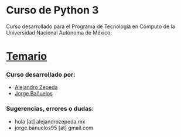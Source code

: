 # Curso de Python 3

Curso desarrollado para el Programa de Tecnología en Cómputo de la Universidad Nacional Autónoma de México. 

# [Temario](https://github.com/alejandrozepeda/Python-Course/wiki)

### Curso desarrollado por: 

* [Alejandro Zepeda](https://github.com/alejandrozepeda)
* [Jorge Bañuelos](https://github.com/JorgeBanuelos)

### Sugerencias, errores o dudas:

* hola [at] alejandrozepeda.mx
* jorge.banuelos95 [at] gmail.com
